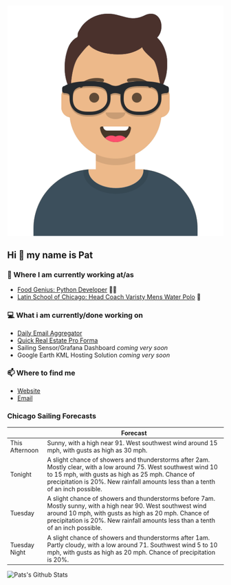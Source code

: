 [![Social banner for p-j-falconer](https://raw.githubusercontent.com/P-J-FALCONER/P-J-FALCONER/master/assets/avataaars.svg)](https://patfalconer.com/)
## Hi :wave: my name is Pat

### 💼 Where I am currently working at/as
- [Food Genius: Python Developer](https://getfoodgenius.com/) 🍔🐍
- [Latin School of Chicago: Head Coach Varisty Mens Water Polo](https://www.latinschool.org/) 🤽


### 💻 What i am currently/done working on
 - [Daily Email Aggregator](https://github.com/P-J-FALCONER/dott_daily_mail)
 - [Quick Real Estate Pro Forma](https://github.com/P-J-FALCONER/henry)
 - Sailing Sensor/Grafana Dashboard *coming very soon*
 - Google Earth KML Hosting Solution *coming very soon*

### 📫 Where to find me
 - [Website](https://patfalconer.com/)
 - [Email](mailto:patrick.j.falconer@gmail.com)


### Chicago Sailing Forecasts
|   | Forecast  |
|---|---|
| This Afternoon | Sunny, with a high near 91. West southwest wind around 15 mph, with gusts as high as 30 mph. |
| Tonight | A slight chance of showers and thunderstorms after 2am. Mostly clear, with a low around 75. West southwest wind 10 to 15 mph, with gusts as high as 25 mph. Chance of precipitation is 20%. New rainfall amounts less than a tenth of an inch possible. |
| Tuesday | A slight chance of showers and thunderstorms before 7am. Mostly sunny, with a high near 90. West southwest wind around 10 mph, with gusts as high as 20 mph. Chance of precipitation is 20%. New rainfall amounts less than a tenth of an inch possible. |
| Tuesday Night | A slight chance of showers and thunderstorms after 1am. Partly cloudy, with a low around 71. Southwest wind 5 to 10 mph, with gusts as high as 20 mph. Chance of precipitation is 20%. |

![Pats's Github Stats](https://github-readme-stats.vercel.app/api?username=p-j-falconer&show_icons=true&theme=radical)
